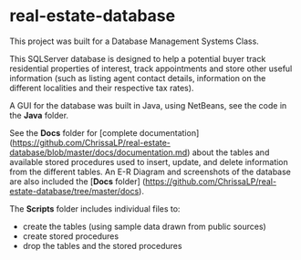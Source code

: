 # real-estate-database

This project was built for a Database Management Systems Class.

This SQLServer database is designed to help a potential buyer track residential properties of interest,
track appointments and store other useful information (such as listing agent contact details,
information on the different localities and their respective tax rates).

A GUI for the database was built in Java, using NetBeans, see the code in the **Java** folder.

See the **Docs** folder for [complete documentation] (https://github.com/ChrissaLP/real-estate-database/blob/master/docs/documentation.md) about the tables and available stored procedures used to insert, update, and
delete information from the different tables. An E-R Diagram and screenshots of the database are also included the [**Docs** folder] (https://github.com/ChrissaLP/real-estate-database/tree/master/docs).

The **Scripts** folder includes individual files to:
* create the tables (using sample data drawn from public sources)
* create stored procedures
* drop the tables and the stored procedures
